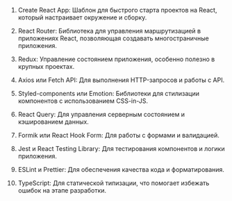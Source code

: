 1. Create React App: Шаблон для быстрого старта проектов на React, который настраивает окружение и сборку.

2. React Router: Библиотека для управления маршрутизацией в приложениях React, позволяющая создавать многостраничные приложения.

3. Redux: Управление состоянием приложения, особенно полезно в крупных проектах.

4. Axios или Fetch API: Для выполнения HTTP-запросов и работы с API.

5. Styled-components или Emotion: Библиотеки для стилизации компонентов с использованием CSS-in-JS.

6. React Query: Для управления серверным состоянием и кэшированием данных.

7. Formik или React Hook Form: Для работы с формами и валидацией.

8. Jest и React Testing Library: Для тестирования компонентов и логики приложения.

9. ESLint и Prettier: Для обеспечения качества кода и форматирования.

10. TypeScript: Для статической типизации, что помогает избежать ошибок на этапе разработки.